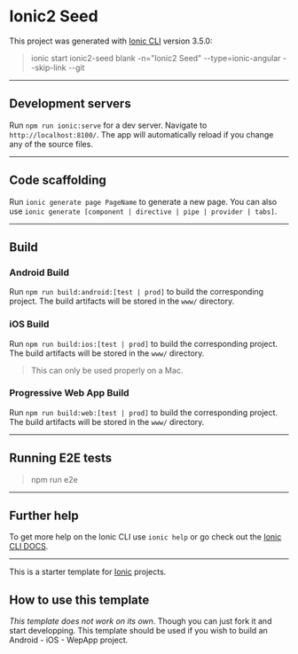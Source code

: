 # Ionic2 Seed

This project was generated with [Ionic CLI](https://ionicframework.com/docs/cli/) version 3.5.0:

> ionic start ionic2-seed blank -n="Ionic2 Seed" --type=ionic-angular --skip-link --git

---

## Development servers

Run `npm run ionic:serve` for a dev server. Navigate to `http://localhost:8100/`. The app will automatically reload if you change any of the source files.

---

## Code scaffolding

Run `ionic generate page PageName` to generate a new page. You can also use `ionic generate [component | directive | pipe | provider | tabs]`.

---

## Build

### Android Build
Run `npm run build:android:[test | prod]` to build the corresponding project. The build artifacts will be stored in the `www/` directory.

### iOS Build
Run `npm run build:ios:[test | prod]` to build the corresponding project. The build artifacts will be stored in the `www/` directory.

> This can only be used properly on a Mac.

### Progressive Web App Build
Run `npm run build:web:[test | prod]` to build the corresponding project. The build artifacts will be stored in the `www/` directory.

---

## Running E2E tests

> npm run e2e

---

## Further help

To get more help on the Ionic CLI use `ionic help` or go check out the [Ionic CLI DOCS](https://ionicframework.com/docs/cli/).

---

This is a starter template for [Ionic](http://ionicframework.com/docs/) projects.

## How to use this template

*This template does not work on its own*. Though you can just fork it and start developping. This template should be used if you wish to build an Android - iOS - WepApp project.
